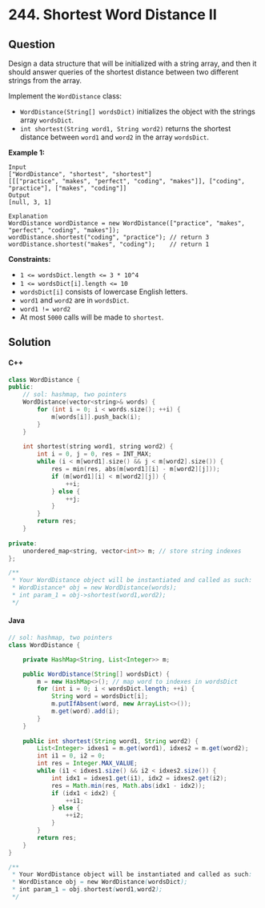 # 244. Shortest Word Distance II

## Question

Design a data structure that will be initialized with a string array, and then it should answer queries of the shortest distance between two different strings from the array.

Implement the `WordDistance` class:

* `WordDistance(String[] wordsDict)` initializes the object with the strings array `wordsDict`.
* `int shortest(String word1, String word2)` returns the shortest distance between `word1` and `word2` in the array `wordsDict`.

**Example 1:**

```
Input
["WordDistance", "shortest", "shortest"]
[[["practice", "makes", "perfect", "coding", "makes"]], ["coding", "practice"], ["makes", "coding"]]
Output
[null, 3, 1]

Explanation
WordDistance wordDistance = new WordDistance(["practice", "makes", "perfect", "coding", "makes"]);
wordDistance.shortest("coding", "practice"); // return 3
wordDistance.shortest("makes", "coding");    // return 1
```

**Constraints:**

* `1 <= wordsDict.length <= 3 * 10^4`
* `1 <= wordsDict[i].length <= 10`
* `wordsDict[i]` consists of lowercase English letters.
* `word1` and `word2` are in `wordsDict`.
* `word1 != word2`
* At most `5000` calls will be made to `shortest`.

## Solution

#### C++

```cpp
class WordDistance {
public:
    // sol: hashmap, two pointers
    WordDistance(vector<string>& words) {
        for (int i = 0; i < words.size(); ++i) {
            m[words[i]].push_back(i);
        }
    }
    
    int shortest(string word1, string word2) {
        int i = 0, j = 0, res = INT_MAX;
        while (i < m[word1].size() && j < m[word2].size()) {
            res = min(res, abs(m[word1][i] - m[word2][j]));
            if (m[word1][i] < m[word2][j]) {
                ++i;
            } else {
                ++j;
            }
        }
        return res;
    }
    
private:
    unordered_map<string, vector<int>> m; // store string indexes
};

/**
 * Your WordDistance object will be instantiated and called as such:
 * WordDistance* obj = new WordDistance(words);
 * int param_1 = obj->shortest(word1,word2);
 */
```

#### Java

```java
// sol: hashmap, two pointers
class WordDistance {

    private HashMap<String, List<Integer>> m;

    public WordDistance(String[] wordsDict) {
        m = new HashMap<>(); // map word to indexes in wordsDict
        for (int i = 0; i < wordsDict.length; ++i) {
            String word = wordsDict[i];
            m.putIfAbsent(word, new ArrayList<>());
            m.get(word).add(i);
        }
    }
    
    public int shortest(String word1, String word2) {
        List<Integer> idxes1 = m.get(word1), idxes2 = m.get(word2);
        int i1 = 0, i2 = 0;
        int res = Integer.MAX_VALUE;
        while (i1 < idxes1.size() && i2 < idxes2.size()) {
            int idx1 = idxes1.get(i1), idx2 = idxes2.get(i2);
            res = Math.min(res, Math.abs(idx1 - idx2));
            if (idx1 < idx2) {
                ++i1;
            } else {
                ++i2;
            }
        }
        return res;
    }
}

/**
 * Your WordDistance object will be instantiated and called as such:
 * WordDistance obj = new WordDistance(wordsDict);
 * int param_1 = obj.shortest(word1,word2);
 */
```
